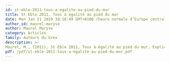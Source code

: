 ```yaml
---
id: st-eble-2011-tous-a-egalite-au-pied-du-mur
title: St Eble 2011, Tous à égalité au pied du mur
date: Mon Jan 21 2019 10:16:49 GMT+0100 (heure normale d’Europe centrale)
author_id: maurel-maryse
author: Maurel Maryse
category: Articles
family: Auteurs du Grex
description: >-
Maurel, M., (2011), St Eble 2011, Tous à égalité au pied du mur, Expliciter n° 91, p. 37 – 49. 
pdf: /pdf/st-eble-2011-tous-a-egalite-au-pied-du-mur.pdf
---
```

